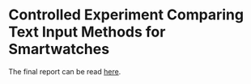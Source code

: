 # Controlled Experiment Comparing Text Input Methods for Smartwatches
The final report can be read [here](https://github.com/antoineviscardi/ZoomKeyboardStudy/edit/master/HCI_hw2.pdf).
